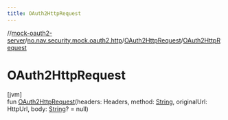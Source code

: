 ```yaml
---
title: OAuth2HttpRequest
---
```

//[mock-oauth2-server](../../../index.html)/[no.nav.security.mock.oauth2.http](../index.html)/[OAuth2HttpRequest](index.html)/[OAuth2HttpRequest](-o-auth2-http-request.html)



# OAuth2HttpRequest



[jvm]\
fun [OAuth2HttpRequest](-o-auth2-http-request.html)(headers: Headers, method: [String](https://kotlinlang.org/api/latest/jvm/stdlib/kotlin/-string/index.html), originalUrl: HttpUrl, body: [String](https://kotlinlang.org/api/latest/jvm/stdlib/kotlin/-string/index.html)? = null)




